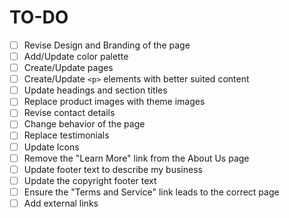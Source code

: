 # TO-DO

- [ ] Revise Design and Branding of the page
- [ ] Add/Update color palette
- [ ] Create/Update pages
- [ ] Create/Update `<p>` elements with better suited content
- [ ] Update headings and section titles
- [ ] Replace product images with theme images
- [ ] Revise contact details
- [ ] Change behavior of the page
- [ ] Replace testimonials
- [ ] Update Icons
- [ ] Remove the "Learn More" link from the About Us page
- [ ] Update footer text to describe my business
- [ ] Update the copyright footer text
- [ ] Ensure the "Terms and Service" link leads to the correct page
- [ ] Add external links